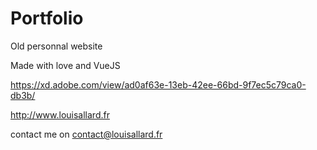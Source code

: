 # Portfolio

Old personnal website 

Made with love and VueJS

https://xd.adobe.com/view/ad0af63e-13eb-42ee-66bd-9f7ec5c79ca0-db3b/

http://www.louisallard.fr

contact me on contact@louisallard.fr

